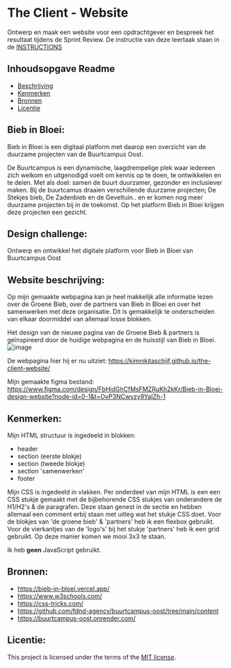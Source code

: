 # The Client - Website
Ontwerp en maak een website voor een opdrachtgever en bespreek het resultaat tijdens de Sprint Review.
De instructie van deze leertaak staan in de [INSTRUCTIONS](https://github.com/fdnd-task/the-client-website/blob/main/docs/INSTRUCTIONS.md)

## Inhoudsopgave Readme

  * [Beschrijving](#beschrijving)
  * [Kenmerken](#kenmerken)
  * [Bronnen](#bronnen)
  * [Licentie](#licentie)

## Bieb in Bloei:
Bieb in Bloei is een digitaal platform met daarop een overzicht van de duurzame projecten van de Buurtcampus Oost.

De Buurtcampus is een dynamische, laagdrempelige plek waar iedereen zich welkom en uitgenodigd voelt om kennis op te doen, te ontwikkelen en te delen. Met als doel: samen de buurt duurzamer, gezonder en inclusiever maken.
Bij de buurtcamus draaien verschillende duurzame projecten; De Stekjes bieb, De Zadenbieb en de Geveltuin.. en er komen nog meer duurzame projecten bij in de toekomst. Op het platform Bieb in Bloei krijgen deze projecten een gezicht.

## Design challenge:
Ontwerp en ontwikkel het digitale platform voor Bieb in Bloei van Buurtcampus Oost

## Website beschrijving:
Op mijn gemaakte webpagina kan je heel makkelijk alle informatie lezen over de Groene Bieb, over de partners van Bieb in Bloei en over het samenwerken met deze organisatie. Dit is gemakkelijk te onderscheiden van elkaar doormiddel van allemaal losse blokken. 

Het design van de nieuwe pagina van de Groene Bieb & partners is geïnspireerd door de huidige webpagina en de huisstijl van Bieb in Bloei. 
![image](https://github.com/user-attachments/assets/b9264a97-460e-4600-8881-12234892f450)

De webpagina hier hij er nu uitziet:
https://kimnikitaschijf.github.io/the-client-website/

Mijn gemaakte figma bestand:
https://www.figma.com/design/FbHidGhCfMsFMZRuKh2kKr/Bieb-in-Bloei-design-website?node-id=0-1&t=OvP3NCwvzy9YaIZh-1

## Kenmerken:
Mijn HTML structuur is ingedeeld in blokken: 
* header
* section (eerste blokje)
* section (tweede blokje)
* section 'samenwerken'
* footer

Mijn CSS is ingedeeld in vlakken. Per onderdeel van mijn HTML is een een CSS stukje gemaakt met de bijbehorende CSS stukjes van onderandere de H1/H2's & de paragrafen. 
Deze staan genest in de sectie en hebben allemaal een comment erbij staan met uitleg wat het stukje CSS doet. 
Voor de blokjes van 'de groene bieb' & 'partners' heb ik een flexbox gebruikt. Voor de vierkantjes van de 'logo's' bij het stukje 'partners' heb ik een grid gebruikt. Op deze manier komen we mooi 3x3 te staan. 

Ik heb **geen** JavaScript gebruikt. 

## Bronnen:
- https://bieb-in-bloei.vercel.app/
- https://www.w3schools.com/
- https://css-tricks.com/
- https://github.com/fdnd-agency/buurtcampus-oost/tree/main/content
- https://buurtcampus-oost.onrender.com/

## Licentie:
This project is licensed under the terms of the [MIT license](./LICENSE).

